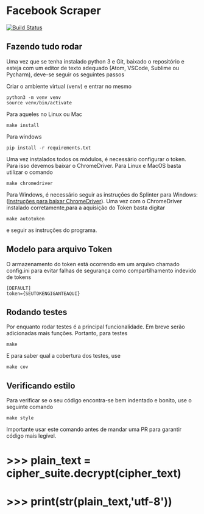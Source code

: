 # Facebook Scraper

[![Build Status](https://travis-ci.org/unb-cic-esw/facebook-page-post-scraper.svg?branch=master)](https://travis-ci.org/unb-cic-esw/facebook-page-post-scraper)

## Fazendo tudo rodar

Uma vez que se tenha instalado python 3 e Git, baixado o repositório e
esteja com um editor de texto adequado (Atom, VSCode, Sublime ou Pycharm), deve-se
seguir os seguintes passos

Criar o ambiente virtual (venv) e entrar no mesmo
```
python3 -m venv venv
source venv/bin/activate
```

Para aqueles no Linux ou Mac
```
make install
```

Para windows
```
pip install -r requirements.txt
```

Uma vez instalados todos os módulos, é necessário configurar o token.
Para isso devemos baixar o ChromeDriver. Para Linux e MacOS basta utilizar o comando
```
make chromedriver
```
Para Windows, é necessário seguir as instruções do Splinter para Windows:([Instruções para baixar ChromeDriver](https://splinter.readthedocs.io/en/latest/drivers/chrome.html)).
Uma vez com o ChromeDriver instalado corretamente,para a aquisição do Token basta digitar
```
make autotoken
```
e seguir as instruções do programa.

## Modelo para arquivo Token

O armazenamento do token está ocorrendo em um arquivo chamado config.ini para
evitar falhas de segurança como compartilhamento indevido de tokens

```
[DEFAULT]
token={SEUTOKENGIGANTEAQUI}
```

## Rodando testes

Por enquanto rodar testes é a principal funcionalidade. Em breve serão adicionadas mais funções. Portanto, para testes

```
make
```
E para saber qual a cobertura dos testes, use
```
make cov
```

## Verificando estilo

Para verificar se o seu código encontra-se bem indentado e bonito, use o seguinte comando

```
make style
```
Importante usar este comando antes de mandar uma PR para garantir código mais legível.

# >>> plain_text = cipher_suite.decrypt(cipher_text)
# >>> print(str(plain_text,'utf-8'))
